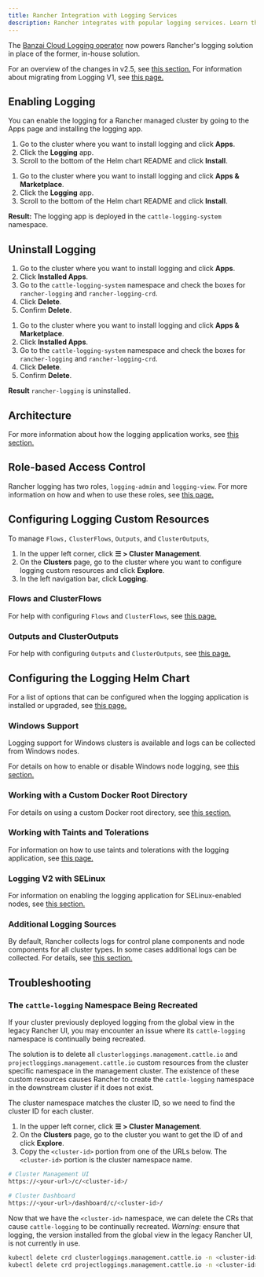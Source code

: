 ```yaml
---
title: Rancher Integration with Logging Services
description: Rancher integrates with popular logging services. Learn the requirements and benefits of integrating with logging services, and enable logging on your cluster.
---
```


The [Banzai Cloud Logging operator](https://banzaicloud.com/docs/one-eye/logging-operator/) now powers Rancher's logging solution in place of the former, in-house solution.

For an overview of the changes in v2.5, see [this section.](../integrations-in-rancher/logging/logging-architecture.md#changes-in-rancher-v2-5) For information about migrating from Logging V1, see [this page.](../integrations-in-rancher/logging/migrate-to-rancher-v2.5+-logging.md)


## Enabling Logging

You can enable the logging for a Rancher managed cluster by going to the Apps page and installing the logging app.

<Tabs groupId="rancher-version">
<TabItem value="Rancher v2.6.5+">

1. Go to the cluster where you want to install logging and click **Apps**.
1. Click the **Logging** app.
1. Scroll to the bottom of the Helm chart README and click **Install**.

</TabItem>
<TabItem value="Rancher before v2.6.5">

1. Go to the cluster where you want to install logging and click **Apps & Marketplace**.
1. Click the **Logging** app.
1. Scroll to the bottom of the Helm chart README and click **Install**.

</TabItem>
</Tabs>

**Result:** The logging app is deployed in the `cattle-logging-system` namespace.

## Uninstall Logging

<Tabs groupId="rancher-version">
<TabItem value="Rancher v2.6.5+">

1. Go to the cluster where you want to install logging and click **Apps**.
1. Click **Installed Apps**.
1. Go to the `cattle-logging-system` namespace and check the boxes for `rancher-logging` and `rancher-logging-crd`.
1. Click **Delete**.
1. Confirm **Delete**.

</TabItem>
<TabItem value="Rancher before v2.6.5">

1. Go to the cluster where you want to install logging and click **Apps & Marketplace**.
1. Click **Installed Apps**.
1. Go to the `cattle-logging-system` namespace and check the boxes for `rancher-logging` and `rancher-logging-crd`.
1. Click **Delete**.
1. Confirm **Delete**.

</TabItem>
</Tabs>

**Result** `rancher-logging` is uninstalled.

## Architecture

For more information about how the logging application works, see [this section.](../integrations-in-rancher/logging/logging-architecture.md)



## Role-based Access Control

Rancher logging has two roles, `logging-admin` and `logging-view`. For more information on how and when to use these roles, see [this page.](../integrations-in-rancher/logging/rbac-for-logging.md)

## Configuring Logging Custom Resources

To manage `Flows,` `ClusterFlows`, `Outputs`, and `ClusterOutputs`,

1. In the upper left corner, click **☰ > Cluster Management**.
1. On the **Clusters** page, go to the cluster where you want to configure logging custom resources and click **Explore**.
1. In the left navigation bar, click **Logging**.

### Flows and ClusterFlows

For help with configuring `Flows` and `ClusterFlows`, see [this page.](../integrations-in-rancher/logging/custom-resource-configuration/flows-and-clusterflows.md)

### Outputs and ClusterOutputs

For help with configuring `Outputs` and `ClusterOutputs`, see [this page.](../integrations-in-rancher/logging/custom-resource-configuration/outputs-and-clusteroutputs.md)

## Configuring the Logging Helm Chart

For a list of options that can be configured when the logging application is installed or upgraded, see [this page.](../integrations-in-rancher/logging/logging-helm-chart-options.md)

### Windows Support

Logging support for Windows clusters is available and logs can be collected from Windows nodes.

For details on how to enable or disable Windows node logging, see [this section.](../integrations-in-rancher/logging/logging-helm-chart-options.md#enable-disable-windows-node-logging)

### Working with a Custom Docker Root Directory

For details on using a custom Docker root directory, see [this section.](../integrations-in-rancher/logging/logging-helm-chart-options.md#working-with-a-custom-docker-root-directory)


### Working with Taints and Tolerations

For information on how to use taints and tolerations with the logging application, see [this page.](../integrations-in-rancher/logging/taints-and-tolerations.md)


### Logging V2 with SELinux

For information on enabling the logging application for SELinux-enabled nodes, see [this section.](../integrations-in-rancher/logging/logging-helm-chart-options.md#enabling-the-logging-application-to-work-with-selinux)

### Additional Logging Sources

By default, Rancher collects logs for control plane components and node components for all cluster types. In some cases additional logs can be collected. For details, see [this section.](../integrations-in-rancher/logging/logging-helm-chart-options.md#additional-logging-sources)


## Troubleshooting

### The `cattle-logging` Namespace Being Recreated

If your cluster previously deployed logging from the global view in the legacy Rancher UI, you may encounter an issue where its `cattle-logging` namespace is continually being recreated.

The solution is to delete all `clusterloggings.management.cattle.io` and `projectloggings.management.cattle.io` custom resources from the cluster specific namespace in the management cluster.
The existence of these custom resources causes Rancher to create the `cattle-logging` namespace in the downstream cluster if it does not exist.

The cluster namespace matches the cluster ID, so we need to find the cluster ID for each cluster.

1. In the upper left corner, click **☰ > Cluster Management**.
1. On the **Clusters** page, go to the cluster you want to get the ID of and click **Explore**.
2. Copy the `<cluster-id>` portion from one of the URLs below. The `<cluster-id>` portion is the cluster namespace name.

```bash
# Cluster Management UI
https://<your-url>/c/<cluster-id>/

# Cluster Dashboard
https://<your-url>/dashboard/c/<cluster-id>/
```

Now that we have the `<cluster-id>` namespace, we can delete the CRs that cause `cattle-logging` to be continually recreated.
*Warning:* ensure that logging, the version installed from the global view in the legacy Rancher UI, is not currently in use.

```bash
kubectl delete crd clusterloggings.management.cattle.io -n <cluster-id>
kubectl delete crd projectloggings.management.cattle.io -n <cluster-id>
```
